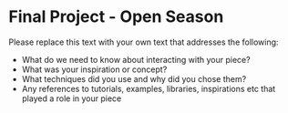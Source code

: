 # Final Project - Open Season


Please replace this text with your own text that addresses the following:
- What do we need to know about interacting with your piece?
- What was your inspiration or concept?
- What techniques did you use and why did you chose them?
- Any references to tutorials, examples, libraries, inspirations etc that played a role in your piece

